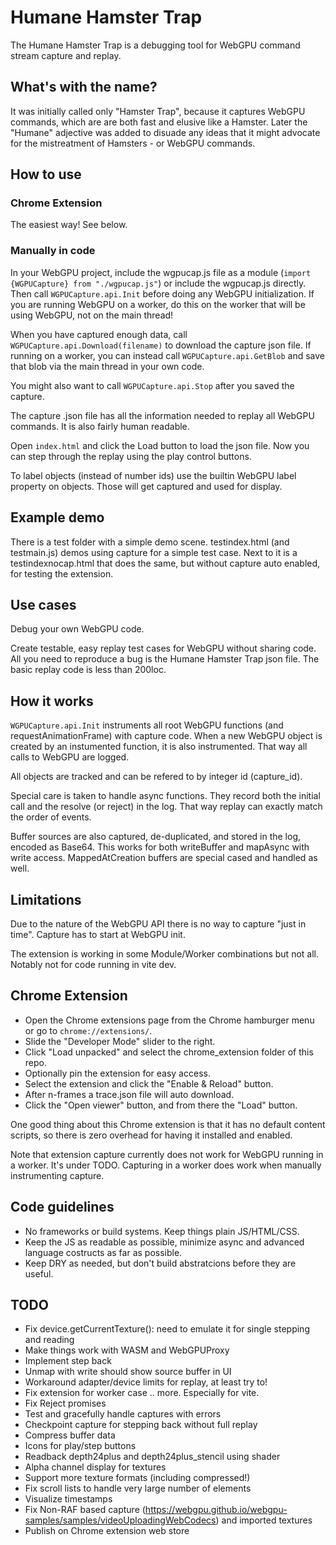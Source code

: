 # Humane Hamster Trap

The Humane Hamster Trap is a debugging tool for WebGPU command stream capture and replay.

## What's with the name?

It was initially called only "Hamster Trap", because it captures WebGPU commands, which are are both fast and elusive like a Hamster.
Later the "Humane" adjective was added to disuade any ideas that it might advocate for the mistreatment of Hamsters - or WebGPU commands.  

## How to use

### Chrome Extension

The easiest way! See below. 

### Manually in code

In your WebGPU project, include the wgpucap.js file as a module (```import {WGPUCapture} from "./wgpucap.js"```) or include the 
wgpucap.js directly.
Then call ```WGPUCapture.api.Init``` before doing any WebGPU initialization. 
If you are running WebGPU on a worker, do this on the worker that will be using WebGPU, not on the main thread!

When you have captured enough data, call ```WGPUCapture.api.Download(filename)``` to download the capture json file. 
If running on a worker, you can instead call ```WGPUCapture.api.GetBlob``` and save that blob via the main thread in your own code. 

You might also want to call 
```WGPUCapture.api.Stop``` after you saved the capture.

The capture .json file has all the information needed to replay all WebGPU commands. It is also fairly human readable. 

Open ```index.html``` and click the Load button to load the json file. Now you can step through the replay using the play control buttons. 

To label objects (instead of number ids) use the builtin WebGPU label property on objects. 
Those will get captured and used for display. 

## Example demo

There is a test folder with a simple demo scene.
testindex.html (and testmain.js) demos using capture for a simple test case. 
Next to it is a testindexnocap.html that does the same, but without capture auto enabled, for testing the extension. 

## Use cases 

Debug your own WebGPU code. 

Create testable, easy replay test cases for WebGPU without sharing code. 
All you need to reproduce a bug is the Humane Hamster Trap json file. 
The basic replay code is less than 200loc. 

## How it works 

```WGPUCapture.api.Init``` instruments all root WebGPU functions (and requestAnimationFrame) with capture code.
When a new WebGPU object is created by an instumented function, it is also instrumented. 
That way all calls to WebGPU are logged. 

All objects are tracked and can be refered to by integer id (capture_id).  

Special care is taken to handle async functions. They record both the initial call and the resolve (or reject) in the log. That way replay can exactly match the order of events. 

Buffer sources are also captured, de-duplicated, and stored in the log, encoded as Base64. 
This works for both writeBuffer and mapAsync with write access. MappedAtCreation buffers are special cased and handled as well. 

## Limitations

Due to the nature of the WebGPU API there is no way to capture "just in time". Capture has to start at WebGPU init.

The extension is working in some Module/Worker combinations but not all. Notably not for code running in vite dev. 

## Chrome Extension

- Open the Chrome extensions page from the Chrome hamburger menu or go to ```chrome://extensions/```.
- Slide the "Developer Mode" slider to the right.
- Click "Load unpacked" and select the chrome_extension folder of this repo.
- Optionally pin the extension for easy access. 
- Select the extension and click the "Enable & Reload" button. 
- After n-frames a trace.json file will auto download. 
- Click the "Open viewer" button, and from there the "Load" button.  
 
One good thing about this Chrome extension is that it has no default content scripts, so there is zero overhead for having it installed and enabled. 

Note that extension capture currently does not work for WebGPU running in a worker. It's under TODO. 
Capturing in a worker does work when manually instrumenting capture. 

## Code guidelines 

- No frameworks or build systems. Keep things plain JS/HTML/CSS.
- Keep the JS as readable as possible, minimize async and advanced language costructs as far as possible. 
- Keep DRY as needed, but don't build abstratcions before they are useful. 

## TODO

- Fix device.getCurrentTexture(): need to emulate it for single stepping and reading
- Make things work with WASM and WebGPUProxy
- Implement step back 
- Unmap with write should show source buffer in UI
- Workaround adapter/device limits for replay, at least try to! 
- Fix extension for worker case .. more. Especially for vite. 
- Fix Reject promises 
- Test and gracefully handle captures with errors
- Checkpoint capture for stepping back without full replay
- Compress buffer data 
- Icons for play/step buttons
- Readback depth24plus and depth24plus_stencil using shader
- Alpha channel display for textures 
- Support more texture formats (including compressed!)
- Fix scroll lists to handle very large number of elements
- Visualize timestamps
- Fix Non-RAF based capture (https://webgpu.github.io/webgpu-samples/samples/videoUploadingWebCodecs) and imported textures 
- Publish on Chrome extension web store
  
  
